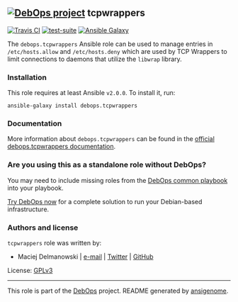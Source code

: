 ## [![DebOps project](http://debops.org/images/debops-small.png)](http://debops.org) tcpwrappers

<!-- This file was generated by Ansigenome. Do not edit this file directly but
     instead have a look at the files in the ./meta/ directory. -->

[![Travis CI](http://img.shields.io/travis/debops/ansible-tcpwrappers.svg?style=flat)](http://travis-ci.org/debops/ansible-tcpwrappers)
[![test-suite](http://img.shields.io/badge/test--suite-ansible--tcpwrappers-blue.svg?style=flat)](https://github.com/debops/test-suite/tree/master/ansible-tcpwrappers/)
[![Ansible Galaxy](http://img.shields.io/badge/galaxy-debops.tcpwrappers-660198.svg?style=flat)](https://galaxy.ansible.com/debops/tcpwrappers)


The `debops.tcpwrappers` Ansible role can be used to manage entries in
`/etc/hosts.allow` and `/etc/hosts.deny` which are used by TCP Wrappers to
limit connections to daemons that utilize the `libwrap` library.

### Installation

This role requires at least Ansible `v2.0.0`. To install it, run:

```Shell
ansible-galaxy install debops.tcpwrappers
```

### Documentation

More information about `debops.tcpwrappers` can be found in the
[official debops.tcpwrappers documentation](http://docs.debops.org/en/latest/ansible/roles/ansible-tcpwrappers/docs/).



### Are you using this as a standalone role without DebOps?

You may need to include missing roles from the [DebOps common
playbook](https://github.com/debops/debops-playbooks/blob/master/playbooks/common.yml)
into your playbook.

[Try DebOps now](https://github.com/debops/debops) for a complete solution to run your Debian-based infrastructure.





### Authors and license

`tcpwrappers` role was written by:

- Maciej Delmanowski | [e-mail](mailto:drybjed@gmail.com) | [Twitter](https://twitter.com/drybjed) | [GitHub](https://github.com/drybjed)

License: [GPLv3](https://tldrlegal.com/license/gnu-general-public-license-v3-%28gpl-3%29)

***

This role is part of the [DebOps](http://debops.org/) project. README generated by [ansigenome](https://github.com/nickjj/ansigenome/).
